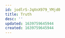 ```yaml
---
id: jodlrS-JqXnX979_YMjd0
title: Truth
desc: ''
updated: 1639759645944
created: 1639759645944
---
```


